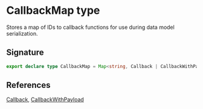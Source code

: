 # CallbackMap type

Stores a map of IDs to callback functions for use during data model serialization.

## Signature

```typescript
export declare type CallbackMap = Map<string, Callback | CallbackWithPayload>;
```

## References

[Callback](https://developers.meta.com/horizon-worlds/reference/2.0.0/ui_callback), [CallbackWithPayload](https://developers.meta.com/horizon-worlds/reference/2.0.0/ui_callbackwithpayload)